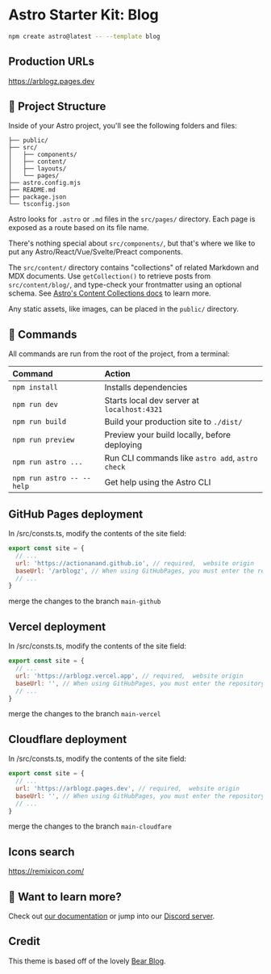 # Astro Starter Kit: Blog

```sh
npm create astro@latest -- --template blog
```

## Production URLs

https://arblogz.pages.dev



## 🚀 Project Structure

Inside of your Astro project, you'll see the following folders and files:

```text
├── public/
├── src/
│   ├── components/
│   ├── content/
│   ├── layouts/
│   └── pages/
├── astro.config.mjs
├── README.md
├── package.json
└── tsconfig.json
```

Astro looks for `.astro` or `.md` files in the `src/pages/` directory. Each page is exposed as a route based on its file name.

There's nothing special about `src/components/`, but that's where we like to put any Astro/React/Vue/Svelte/Preact components.

The `src/content/` directory contains "collections" of related Markdown and MDX documents. Use `getCollection()` to retrieve posts from `src/content/blog/`, and type-check your frontmatter using an optional schema. See [Astro's Content Collections docs](https://docs.astro.build/en/guides/content-collections/) to learn more.

Any static assets, like images, can be placed in the `public/` directory.

## 🧞 Commands

All commands are run from the root of the project, from a terminal:

| Command                   | Action                                           |
| :------------------------ | :----------------------------------------------- |
| `npm install`             | Installs dependencies                            |
| `npm run dev`             | Starts local dev server at `localhost:4321`      |
| `npm run build`           | Build your production site to `./dist/`          |
| `npm run preview`         | Preview your build locally, before deploying     |
| `npm run astro ...`       | Run CLI commands like `astro add`, `astro check` |
| `npm run astro -- --help` | Get help using the Astro CLI                     |

## GitHub Pages deployment

In /src/consts.ts, modify the contents of the site field:

```js
export const site = {
  // ...
  url: 'https://actionanand.github.io', // required,  website origin
  baseUrl: '/arblogz', // When using GitHubPages, you must enter the repository name startwith '/'
  // ...
}
```

merge the changes to the branch `main-github`

## Vercel deployment

In /src/consts.ts, modify the contents of the site field:

```js
export const site = {
  // ...
  url: 'https://arblogz.vercel.app', // required,  website origin
  baseUrl: '', // When using GitHubPages, you must enter the repository name startwith '/'
  // ...
}
```

merge the changes to the branch `main-vercel`

## Cloudflare deployment

In /src/consts.ts, modify the contents of the site field:

```js
export const site = {
  // ...
  url: 'https://arblogz.pages.dev', // required,  website origin
  baseUrl: '', // When using GitHubPages, you must enter the repository name startwith '/'
  // ...
}
```

merge the changes to the branch `main-cloudfare`

## Icons search

https://remixicon.com/

## 👀 Want to learn more?

Check out [our documentation](https://docs.astro.build) or jump into our [Discord server](https://astro.build/chat).

## Credit

This theme is based off of the lovely [Bear Blog](https://github.com/HermanMartinus/bearblog/).
